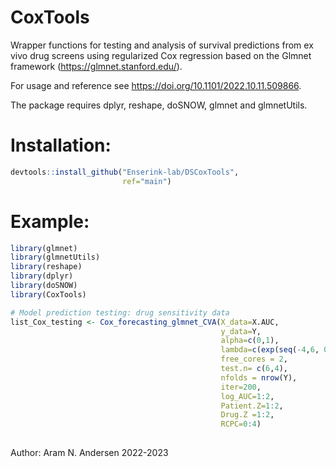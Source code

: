 # CoxTools
Wrapper functions for testing and analysis of survival predictions from ex vivo drug screens using regularized Cox regression based on the Glmnet framework (https://glmnet.stanford.edu/).

For usage and reference see https://doi.org/10.1101/2022.10.11.509866.

The package requires dplyr, reshape, doSNOW, glmnet and glmnetUtils.

# Installation:
``` r
devtools::install_github("Enserink-lab/DSCoxTools",
                         ref="main")
``` 
# Example:
``` r
library(glmnet)
library(glmnetUtils)
library(reshape)
library(dplyr)
library(doSNOW)
library(CoxTools)

# Model prediction testing: drug sensitivity data
list_Cox_testing <- Cox_forecasting_glmnet_CVA(X_data=X.AUC, 
                                               y_data=Y, 
                                               alpha=c(0,1), 
                                               lambda=c(exp(seq(-4,6, 0.1))),
                                               free_cores = 2,
                                               test.n= c(6,4), 
                                               nfolds = nrow(Y),
                                               iter=200,
                                               log_AUC=1:2,
                                               Patient.Z=1:2,
                                               Drug.Z =1:2,
                                               RCPC=0:4)
                                                              
``` 
Author: Aram N. Andersen 2022-2023
